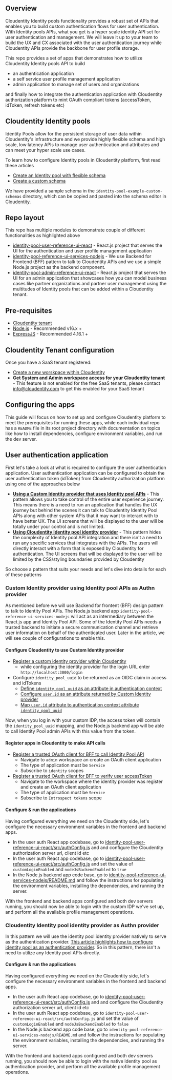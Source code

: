 ## Overview

Cloudentity Identity pools functionality provides a robust set of APIs that enables you to build custom authentication flows for user authentication. With Identity pools APIs, what you get is a hyper scale identity API set for user authentication and management. We will leave it up to your team to build the UX and CX associated with the user authentication journey while Cloudentity APIs provide the backbone for user profile storage.

This repo provides a set of apps that demonstrates how to utilize Cloudentity Identity pools API to build
* an authentication application
* a self service user profile management application
* admin application to manage set of users and organizations

and finally how to integrate the authentication application with Cloudentity authorization platform to mint
OAuth compliant tokens (accessToken, idToken, refresh tokens etc)

## Cloudentity Identity pools

Identity Pools allow for the persistent storage of user data within Cloudentity's infrastructure and we provide
highly flexible schema and high scale, low latency APIs to manage user authentication and attributes and can meet your hyper scale use cases.

To learn how to configure Identity pools in Cloudentity platform, first read these articles
* [Create an Identity pool with flexible schema](https://developer.cloudentity.com/howtos/tenant_configuration/configuring_identity_pools/)
* [Create a custom schema](https://developer.cloudentity.com/howtos/tenant_configuration/configuring_identity_pools/#configure-identity-schemas)

We have provided a sample schema in the `identity-pool-example-custom-schemas` directory, which can be copied and pasted into the schema editor in Cloudentity.

## Repo layout

This repo has multiple modules to demonstrate couple of different functionalities as highlighted above
* [identity-pool-user-reference-ui-react](identity-pool-user-reference-ui-react) - React.js project that serves the UI for the authentication and user profile management application
* [identity-pool-reference-ui-services-nodejs](identity-pool-reference-ui-services-nodejs) - We use Backend for Frontend (BFF) pattern to talk to Cloudentity APIs and we use a simple Node.js project as the backend component.
* [identity-pool-admin-reference-ui-react](identity-pool-admin-reference-ui-react) - React.js project that serves the UI for an admin application that showcases how you can model business cases like partner organizations and partner user management using the multitudes of Identity pools that can be added within a Cloudentity tenant.

## Pre-requisites

- [Cloudentity tenant](https://authz.cloudentity.io/register)
- [Node.js](https://nodejs.org) - Recommended v16.x +
- [ExpressJS](https://expressjs.com) - Recommended 4.16.1 +

## Cloudentity Tenant configuration

Once you have a SaaS tenant registered:

- [Create a new worskpace within Cloudentity](https://developer.cloudentity.com/howtos/tenant_configuration/adding_workspaces/)
- **Get System and Admin workspace access for your Cloudentity tenant** - This feature is not enabled for the free SaaS tenants, please contact [info@cloudentity.com](mailto:info@cloudentity.com) to get this enabled for your SaaS tenant

## Configuring the apps

This guide will focus on how to set up and configure Cloudentity platform to meet the prerequisites for running these apps, while each individual repo has a `README` file in its root project directory with documentation on topics like how to install dependencies, configure environment variables, and run the dev server.

## User authentication application

First let's take a look at what is required to configure the user authentication application. User authentication application can be configured to obtain the user authentication token (idToken) from Cloudentity authorization platform using one of the approaches below

* [**Using a Custom Identity provider that uses Identity pool APIs**](#custom-identity-provider-using-identity-pool-apis-as-authn-provider) - This pattern allows you to take control of the entire user experience journey. This means there is a need to run an application that handles the UX journey but behind the scenes it can talk to Cloudentity Identity Pool APIs along with other system APIs that it may want to interact with to have better UX. The UI screens that will be displayed to the user
will be totally under your control and is not limited.
* [**Using Cloudentity Identity pool identity provider**](#cloudentity-identity-pool-identity-provider-as-authn-provider) - This pattern hides the complexity of Identity pool API integration and there isn't a need to run any specific services that integrates with the APIs. The users will directly interact with a form that is exposed by Cloudentity for authentication. The UI screens that will be displayed to the user will be limited by the CSS/styling boundaries provided by Cloudentity

So choose a pattern that suits your needs and let's dive into details for each of these patterns

### Custom Identity provider using Identity pool APIs as Authn provider

As mentioned before we will use Backend for frontent (BFF) design pattern to talk to Identity Pool APIs. The Node.js backend app `identity-pool-reference-ui-services-nodejs` will act as an intermediary between the React.js app and Identity Pool API. Some of the Identity Pool APIs needs a trusted backend to initiate a secure communication channel and retrieve user information on behalf of the authenticated user. Later in the article, we will see couple of configurations to enable this.

#### Configure Cloudentity to use Custom Identity provider

* [Register a custom identity provider within Cloudentity](https://developer.cloudentity.com/howtos/identities/custom_idp/#connecting-custom-idps-to-cloudentity)
    * while configuring the identity provider for the login URL enter `http://localhost:3000/login`
* Configure `identity_pool_uuid` to be returned as an OIDC claim in access and idTokens
    * [Define `identity_pool_uuid` as an attribute in authentication context](https://developer.cloudentity.com/howtos/tenant_configuration/setting_up_identity_context/#define-authentication-context-schema)
    * [Configure `user.id` as an attribute returned by Custom Identity provider](https://developer.cloudentity.com/howtos/identities/custom_idp/#configure-authentication-context-attributes)
    * [Map `user.id` attribute to authentication context attribute `identity_pool_uuid`](https://developer.cloudentity.com/howtos/identities/custom_idp/#configure-mappings-of-the-attributes)

Now, when you log in with your custom IDP, the access token will contain the `identity_pool_uuid` mapping, and the Node.js backend app will be able to call Identity Pool admin APIs with this value from the token.

#### Register apps in Cloudentity to make API calls

* [Register a trusted OAuth client for BFF to call Identity Pool API](https://developer.cloudentity.com/howtos/applications/connecting_and_configuring_client_apps/#create-application)
    * Navigate to `admin` workspace an create an OAuth client application
    * The type of application must be `Service`
    * Subscribe to `identity` scopes
* [Register a trusted OAuth client for BFF to verify user accessToken](https://developer.cloudentity.com/howtos/applications/connecting_and_configuring_client_apps/#create-application)
    * Navigate to the workspace where the identity provider was register and create an OAuth client application
    * The type of application must be `Service`
    * Subscribe to `Introspect tokens` scope


#### Configure & run the applications

Having configured everything we need on the Cloudentity side, let's configure the necessary environment variables in the frontend and backend apps.
- In the user auth React app codebase, go to [identity-pool-user-reference-ui-react/src/authConfig.js](identity-pool-user-reference-ui-react/src/authConfig.js) and and configure the Cloudentity authorization server url, client id etc
- In the user auth React app codebase, go to [identity-pool-user-reference-ui-react/src/authConfig.js](identity-pool-user-reference-ui-react/src/authConfig.js) and set the value of `customLoginEnabled` and `nodeJsBackendEnabled` to `true`
- In the Node.js backend app code base, go to [identity-pool-reference-ui-services-nodejs/README.md](identity-pool-reference-ui-services-nodejs/README.md) and follow the instructions for populating the environment variables, installing the dependencies, and running the server.

With the frontend and backend apps configured and both dev servers running, you should now be able to login with the custom IDP we've set up, and perform all the available profile management operations.

### Cloudentity Identity pool identity provider as Authn provider

In this pattern we will use the identity pool identity provider natively to serve as the authentication provider. [This article highlights how to configure identity pool as an authentication provider](https://developer.cloudentity.com/howtos/identities/identity_pool_idp/). So in this pattern, there isn't a need to utilize any Identity pool APIs directly.

#### Configure & run the applications

Having configured everything we need on the Cloudentity side, let's configure the necessary environment variables in the frontend and backend apps.

- In the user auth React app codebase, go to [identity-pool-user-reference-ui-react/src/authConfig.js](identity-pool-user-reference-ui-react/src/authConfig.js) and and configure the Cloudentity authorization server url, client id etc
- In the user auth React app codebase, go to `identity-pool-user-reference-ui-react/src/authConfig.js` and set the value of `customLoginEnabled` and `nodeJsBackendEnabled` to `false`
- In the Node.js backend app code base, go to `identity-pool-reference-ui-services-nodejs/README.md` and follow the instructions for populating the environment variables, installing the dependencies, and running the server.

With the frontend and backend apps configured and both dev servers running, you should now be able to login with the native Identity pool as authentication provider, and perform all the available profile management operations.

